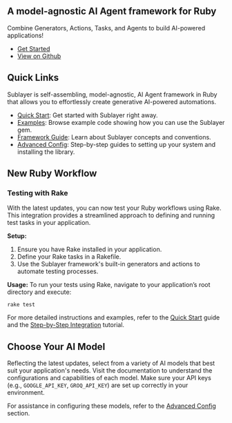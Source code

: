 ## A model-agnostic AI Agent framework for Ruby

Combine Generators, Actions, Tasks, and Agents to build AI-powered applications!

- [Get Started](/docs/quick_start.md)
- [View on Github](https://github.com/sublayerapp/sublayer)

## Quick Links

Sublayer is self-assembling, model-agnostic, AI Agent framework in Ruby that allows you to effortlessly create generative AI-powered automations.

- [Quick Start](/docs/quick_start.md): Get started with Sublayer right away.
- [Examples](/docs/guides/overview.md): Browse example code showing how you can use the Sublayer gem.
- [Framework Guide](/docs/concepts/overview.md): Learn about Sublayer concepts and conventions.
- [Advanced Config](/docs/advanced_config.md): Step-by-step guides to setting up your system and installing the library.

## New Ruby Workflow

### Testing with Rake

With the latest updates, you can now test your Ruby workflows using Rake. This integration provides a streamlined approach to defining and running test tasks in your application.

**Setup:**
1. Ensure you have Rake installed in your application.
2. Define your Rake tasks in a Rakefile.
3. Use the Sublayer framework's built-in generators and actions to automate testing processes.

**Usage:**
To run your tests using Rake, navigate to your application’s root directory and execute:

```shell
rake test
```

For more detailed instructions and examples, refer to the [Quick Start](/docs/quick_start.md) guide and the [Step-by-Step Integration](/docs/guides/ruby-rake-integration.md) tutorial.

## Choose Your AI Model

Reflecting the latest updates, select from a variety of AI models that best suit your application's needs. Visit the documentation to understand the configurations and capabilities of each model. Make sure your API keys (e.g., `GOOGLE_API_KEY`, `GROQ_API_KEY`) are set up correctly in your environment.

For assistance in configuring these models, refer to the [Advanced Config](/docs/advanced_config.md) section.